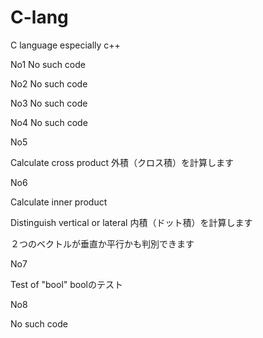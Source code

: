 # C-lang
C language especially c++

No1 
No such code



No2
No such code



No3
No such code



No4
No such code



No5

Calculate cross product
外積（クロス積）を計算します



No6

Calculate inner product

Distinguish vertical or lateral
内積（ドット積）を計算します

２つのベクトルが垂直か平行かも判別できます



No7

Test of "bool"
boolのテスト


No8

No such code



